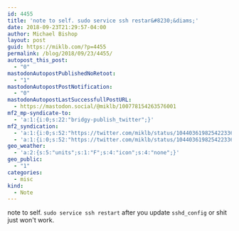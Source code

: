 ```yaml
---
id: 4455
title: 'note to self. sudo service ssh restar&#8230;&diams;'
date: 2018-09-23T21:29:57-04:00
author: Michael Bishop
layout: post
guid: https://miklb.com/?p=4455
permalink: /blog/2018/09/23/4455/
autopost_this_post:
  - "0"
mastodonAutopostPublishedNoRetoot:
  - "1"
mastodonAutopostPostNotification:
  - "0"
mastodonAutopostLastSuccessfullPostURL:
  - https://mastodon.social/@miklb/100778154263576001
mf2_mp-syndicate-to:
  - 'a:1:{i:0;s:22:"bridgy-publish_twitter";}'
mf2_syndication:
  - 'a:1:{i:0;s:52:"https://twitter.com/miklb/status/1044036198254223360";}'
  - 'a:1:{i:0;s:52:"https://twitter.com/miklb/status/1044036198254223360";}'
geo_weather:
  - 'a:2:{s:5:"units";s:1:"F";s:4:"icon";s:4:"none";}'
geo_public:
  - "1"
categories:
  - misc
kind:
  - Note
---
```

note to self. `sudo service ssh restart` after you update `sshd_config` or shit just won't work.